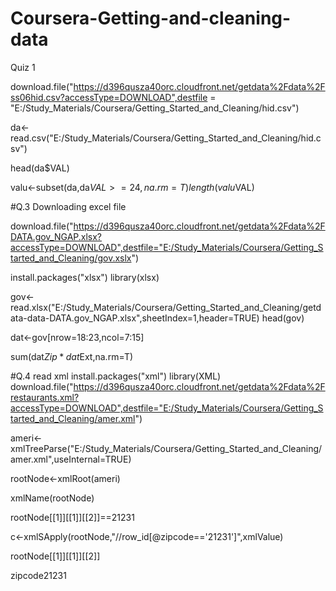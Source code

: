 # Coursera-Getting-and-cleaning-data
Quiz 1

download.file("https://d396qusza40orc.cloudfront.net/getdata%2Fdata%2Fss06hid.csv?accessType=DOWNLOAD",destfile = "E:/Study_Materials/Coursera/Getting_Started_and_Cleaning/hid.csv")

da<-read.csv("E:/Study_Materials/Coursera/Getting_Started_and_Cleaning/hid.csv")

head(da$VAL)

valu<-subset(da,da$VAL>=24,na.rm=T)
length(valu$VAL)

#Q.3 Downloading excel file

download.file("https://d396qusza40orc.cloudfront.net/getdata%2Fdata%2FDATA.gov_NGAP.xlsx?accessType=DOWNLOAD",destfile="E:/Study_Materials/Coursera/Getting_Started_and_Cleaning/gov.xslx")

install.packages("xlsx")
library(xlsx)

gov<-read.xlsx("E:/Study_Materials/Coursera/Getting_Started_and_Cleaning/getdata-data-DATA.gov_NGAP.xlsx",sheetIndex=1,header=TRUE)
head(gov)

dat<-gov[nrow=18:23,ncol=7:15]
  
sum(dat$Zip*dat$Ext,na.rm=T)

#Q.4 read xml
install.packages("xml")
library(XML)
download.file("https://d396qusza40orc.cloudfront.net/getdata%2Fdata%2Frestaurants.xml?accessType=DOWNLOAD",destfile="E:/Study_Materials/Coursera/Getting_Started_and_Cleaning/amer.xml")


ameri<-xmlTreeParse("E:/Study_Materials/Coursera/Getting_Started_and_Cleaning/amer.xml",useInternal=TRUE)

rootNode<-xmlRoot(ameri)

xmlName(rootNode)

rootNode[[1]][[1]][[2]]==21231

c<-xmlSApply(rootNode,"//row_id[@zipcode=='21231']",xmlValue)

rootNode[[1]][[1]][[2]]

zipcode21231


